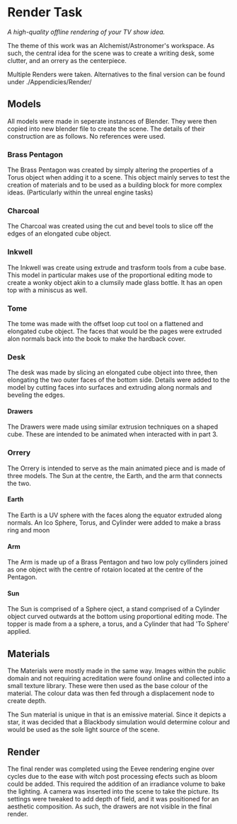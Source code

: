 # Render Task
*A high-quality offline rendering of your TV show idea.* 

The theme of this work was an Alchemist/Astronomer's workspace. As such, the central idea for the scene was to create a writing desk, some clutter, and an orrery as the centerpiece.

Multiple Renders were taken. Alternatives to the final version can be found under ./Appendicies/Render/

## Models
All models were made in seperate instances of Blender. They were then copied into new blender file to create the scene. The details of their construction are as follows. No references were used.

### Brass Pentagon
The Brass Pentagon was created by simply altering the properties of a Torus object when adding it to a scene. This object mainly serves to test the creation of materials and to be used as a building block for more complex ideas. (Particularly within the unreal engine tasks) 

### Charcoal
The Charcoal was created using the cut and bevel tools to slice off the edges of an elongated cube object. 

### Inkwell
The Inkwell was create using extrude and trasform tools from a cube base. This model in particular makes use of the proportional editing mode to create a wonky object akin to a clumsily made glass bottle. It has an open top with a miniscus as well.

### Tome
The tome was made with the offset loop cut tool on a flattened and elongated cube object. The faces that would be the pages were extruded alon normals back into the book to make the hardback cover.

### Desk
The desk was made by slicing an elongated cube object into three, then elongating the two outer faces of the bottom side. Details were added to the model by cutting faces into surfaces and extruding along normals and beveling the edges.

#### Drawers
The Drawers were made using similar extrusion techniques on a shaped cube. These are intended to be animated when interacted with in part 3.

### Orrery
The Orrery is intended to serve as the main animated piece and is made of three models. The Sun at the centre, the Earth, and the arm that connects the two.

#### Earth
The Earth is a UV sphere with the faces along the equator extruded along normals. An Ico Sphere, Torus, and Cylinder were added to make a brass ring and moon

#### Arm
The Arm is made up of a Brass Pentagon and two low poly cyllinders joined as one object with the centre of rotaion located at the centre of the Pentagon.

#### Sun
The Sun is comprised of a Sphere oject, a stand comprised of a Cylinder object curved outwards at the bottom using proportional editing mode. The topper is made from a a sphere, a torus, and a Cylinder that had 'To Sphere' applied.

## Materials
The Materials were mostly made in the same way. Images within the public domain and not requiring acreditation were found online and collected into a small texture library. These were then used as the base colour of the material. The colour data was then fed through a displacement node to create depth.

The Sun material is unique in that is an emissive material. Since it depicts a star, it was decided that a Blackbody simulation would determine colour and would be used as the sole light source of the scene.

## Render
The final render was completed using the Eevee rendering engine over cycles due to the ease with witch post processing efects such as bloom could be added. This required the addition of an irradiance volume to bake the lighting. A camera was inserted into the scene to take the picture. Its settings were tweaked to add depth of field, and it was positioned for an aesthetic composition. As such, the drawers are not visible in the final render. 
